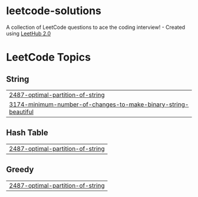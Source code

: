 # leetcode-solutions
A collection of LeetCode questions to ace the coding interview! - Created using [LeetHub 2.0](https://github.com/maitreya2954/LeetHub-2.0-Firefox)

<!---LeetCode Topics Start-->
# LeetCode Topics
## String
|  |
| ------- |
| [2487-optimal-partition-of-string](https://github.com/SanchitB23/leetcode-solutions/tree/master/2487-optimal-partition-of-string) |
| [3174-minimum-number-of-changes-to-make-binary-string-beautiful](https://github.com/SanchitB23/leetcode-solutions/tree/master/3174-minimum-number-of-changes-to-make-binary-string-beautiful) |
## Hash Table
|  |
| ------- |
| [2487-optimal-partition-of-string](https://github.com/SanchitB23/leetcode-solutions/tree/master/2487-optimal-partition-of-string) |
## Greedy
|  |
| ------- |
| [2487-optimal-partition-of-string](https://github.com/SanchitB23/leetcode-solutions/tree/master/2487-optimal-partition-of-string) |
<!---LeetCode Topics End-->
